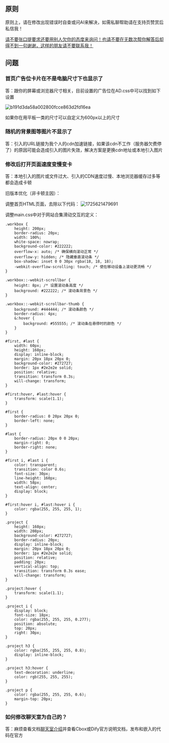 ## 原则

原则上，请在修改出现错误时自查或问AI来解决，如需私聊帮助请在支持页赞赏后私信我！

<u>请不要张口提要求还要用别人欠你的态度来询问！也请不要在无数次帮你解答后却得不到一句谢谢，这样的朋友请不要联系我！</u>

## 问题

### 首页广告位卡片在不是电脑尺寸下也显示了

答：跟你的屏幕或浏览器尺寸相关，目前设置的广告位在AD.css中可以找到如下设置

![b191d3da58a002800fcce863d2fd16ea](https://jsd.cdn.noisework.cn/gh/rcy1314/tuchuang@main/uPic/b191d3da58a002800fcce863d2fd16ea.JPG)

 如果你在用平板一类的尺寸可以自定义为600px以上的尺寸



### 随机的背景图等图片不显示了

 答：引入的URL链接为我个人的cdn加速链接，如果该cdn不工作（服务器欠费停了）的原因可能会造成引入的图片失效，解决方案是更换cdn地址或本地引入图片



### 修改后打开页面速度变慢变卡

答：本地引入的图片或文件过大、引入的CDN速度过慢、本地浏览器缓存过多等都会造成卡顿

旧版本优化（非卡顿主因）：

调整首页HTML页面，去除以下代码：
![1725621479691](https://jsd.cdn.noisework.cn/gh/rcy1314/tuchuang@main/uPic/1725621479691.png)

调整main.css中对于网站合集滑动交互的定义：

```
.workbox {
    height: 200px;
    border-radius: 20px;
    width: 100%;
    white-space: nowrap;
    background-color: #222222;
    overflow-x: auto; /* 确保横向滚动正常 */
    overflow-y: hidden; /* 隐藏垂直滚动条 */
    box-shadow: inset 0 0 30px rgba(18, 18, 18);
    -webkit-overflow-scrolling: touch; /* 使在移动设备上滚动更流畅 */
}

.workbox::-webkit-scrollbar {
    height: 8px; /* 设置滚动条高度 */
    background: #222222; /* 滚动条背景色 */
}

.workbox::-webkit-scrollbar-thumb {
    background: #444444; /* 滚动条颜色 */
    border-radius: 4px;
    &:hover {
        background: #555555; /* 滚动条在悬停时的颜色 */
    }
}

#first, #last {
    width: 60px;
    height: 160px;
    display: inline-block;
    margin: 20px 18px 20px 0;
    background-color: #272727;
    border: 1px #2e2e2e solid;
    position: relative;
    transition: transform 0.3s;
    will-change: transform;
}

#first:hover, #last:hover {
    transform: scale(1.1);
}

#first {
    border-radius: 0 20px 20px 0;
    border-left: none;
}

#last {
    border-radius: 20px 0 0 20px;
    margin-right: 0;
    border-right: none;
}

#first i, #last i {
    color: transparent;
    transition: color 0.6s;
    font-size: 30px;
    line-height: 160px;
    width: 58px;
    text-align: center;
    display: block;
}

#first:hover i, #last:hover i {
    color: rgba(255, 255, 255, 1);
}

.project {
    height: 160px;
    width: 208px;
    background-color: #272727;
    border-radius: 20px;
    display: inline-block;
    margin: 20px 18px 20px 0;
    border: 1px #2e2e2e solid;
    position: relative;
    padding: 20px;
    vertical-align: top;
    transition: transform 0.3s ease;
    will-change: transform;
}

.project:hover {
    transform: scale(1.1);
}

.project i {
    display: block;
    font-size: 18px;
    color: rgba(255, 255, 255, 0.277);
    position: absolute;
    top: 20px;
    right: 30px;
}

.project h3 {
    color: rgba(255, 255, 255, 0.8);
    display: inline-block;
}

.project h3:hover {
    text-decoration: underline;
    color: rgb(255, 255, 255);
}

.project p {
    color: rgba(255, 255, 255, 0.6);
    margin-top: 20px;
}
```



### 如何修改聊天室为自己的？

答：麻烦查看文档[聊天室介绍](https://docs.noisework.cn/guide/chat.html)并查看Cbox或Dify官方说明文档，发布和嵌入的代码在官方
